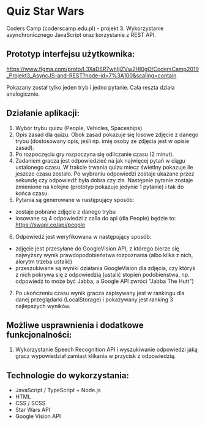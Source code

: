 # Quiz Star Wars

Coders Camp (coderscamp.edu.pl) - projekt 3. Wykorzystanie asynchronicznego JavaScript oraz korzystanie z REST API.

## Prototyp interfejsu użytkownika:

https://www.figma.com/proto/L3XaDSR7whIjiZVw2HI0gO/CodersCamp2019_Projekt3_AsyncJS-and-REST?node-id=7%3A100&scaling=contain

Pokazany został tylko jeden tryb i jedno pytanie. Cała reszta działa analogicznie.

## Działanie aplikacji:

1. Wybór trybu quizu (People, Vehicles, Spaceships)
2. Opis zasad dla quizu. Obok zasad pokazuje się losowe zdjęcie z danego trybu (dostosowany opis, jeśli np. imię osoby ze zdjęcia jest w opisie zasad).
3. Po rozpoczęciu gry rozpoczyna się odliczanie czasu (2 minut).
4. Zadaniem gracza jest odpowiedzieć na jak najwięcej pytań w ciągu ustalonego czasu. W trakcie trwania quizu miecz świetlny pokazuje ile jeszcze czasu zostało. Po wybraniu odpowiedzi zostaje ukazane przez sekundę czy odpowiedź była dobra czy zła. Następnie pytanie zostaje zmienione na kolejne (prototyp pokazuje jedynie 1 pytanie) i tak do końca czasu.
5. Pytania są generowane w następujący sposób: 
- zostaje pobrane zdjęcie z danego trybu
- losowane są 4 odpowiedzi z calla do api (dla People) będzie to: https://swapi.co/api/people
6. Odpowiedź jest weryfikowana w następujący sposób:
- zdjęcie jest przesyłane do GoogleVision API, z którego bierze się najwyższy wynik prawdopodobieństwa rozpoznania (albo kilka z nich, alorytm trzeba ustalić)
- przeszukiwane są wyniki działania GoogleVision dla zdjęcia, czy któryś z nich pokrywa się z odpowiedzią (ustalić stopień podobieństwa, np. odpowiedź to może być Jabba, a Google API zwróci "Jabba The Hutt")
7. Po ukończeniu czasu wynik gracza zapisywany jest w rankingu dla danej przeglądarki (LocalStorage) i pokazywany jest ranking 3 najlepszych wyników.

## Możliwe usprawnienia i dodatkowe funkcjonalności:
1. Wykorzystanie Speech Recognition API i wyszukiwanie odpowiedzi jaką gracz wypowiedział zamiast klikania w przycisk z odpowiedzią.


## Technologie do wykorzystania:
- JavaScript / TypeScript + Node.js
- HTML
- CSS / SCSS
- Star Wars API
- Google Vision API

